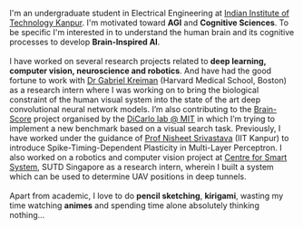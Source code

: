 I'm an undergraduate student in Electrical Engineering at <a href="http://www.iitk.ac.in/">Indian Institute of Technology Kanpur</a>. I'm motivated toward <b>AGI</b> and <b>Cognitive Sciences</b>. To be specific I'm interested in to understand the human brain and its cognitive processes to develop <b>Brain-Inspired AI</b>.
<br><br>
I have worked on several research projects related to <b>deep learning, computer vision, neuroscience and robotics</b>. And have had the good fortune to work with <a href="http://klab.tch.harvard.edu/">Dr Gabriel Kreiman</a> (Harvard Medical School, Boston) as a research intern where I was working on to bring the biological constraint of the human visual system into the state of the art deep convolutional neural network models. I’m also contributing to the <a href="http://www.brain-score.org/#about">Brain-Score</a> project organised by the <a href="http://dicarlolab.mit.edu/">DiCarlo lab @ MIT</a> in which I’m trying to implement a new benchmark based on a visual search task. Previously, I have worked under the guidance of <a href="https://www.cse.iitk.ac.in/users/nsrivast/">Prof Nisheet Srivastava</a> (IIT Kanpur) to introduce Spike-Timing-Dependent Plasticity in Multi-Layer Perceptron. I also worked on a robotics and computer vision project at <a href="https://www.sutd.edu.sg/Research/Research-Centres/ST-Engineering-SUTD-Centre-for-Smart-Systems">Centre for Smart System</a>, SUTD Singapore as a research intern, wherein I built a system which can be used to determine UAV positions in deep tunnels.
<br><br>
Apart from academic, I love to do <b>pencil sketching</b>, <b>kirigami</b>, wasting my time watching <b>animes</b> and spending time alone absolutely thinking nothing... <i class="far fa-grin-tongue-squint"></i> <i class="far fa-grin-tongue-squint"></i>
